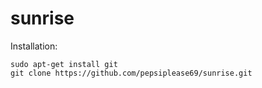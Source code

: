 # sunrise


Installation: 

```
sudo apt-get install git
git clone https://github.com/pepsiplease69/sunrise.git
```


